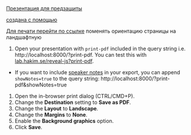 [Презентация для предзащиты](https://karapetyansa.github.io/present/)

[создана с помощью](https://github.com/hakimel/reveal.js)

[Для печати перейти по ссылке](https://karapetyansa.github.io/present/white.html?print-pdf#/)
поменять ориентацию страницы на ландшафтную

1. Open your presentation with `print-pdf` included in the query string i.e. http://localhost:8000/?print-pdf. You can test this with [lab.hakim.se/reveal-js?print-pdf](http://lab.hakim.se/reveal-js?print-pdf).
  * If you want to include [speaker notes](#speaker-notes) in your export, you can append `showNotes=true` to the query string: http://localhost:8000/?print-pdf&showNotes=true
1. Open the in-browser print dialog (CTRL/CMD+P).
1. Change the **Destination** setting to **Save as PDF**.
1. Change the **Layout** to **Landscape**.
1. Change the **Margins** to **None**.
1. Enable the **Background graphics** option.
1. Click **Save**.